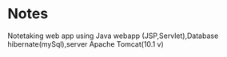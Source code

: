 # Notes
Notetaking web app using Java webapp (JSP,Servlet),Database hibernate(mySql),server Apache Tomcat(10.1 v)
